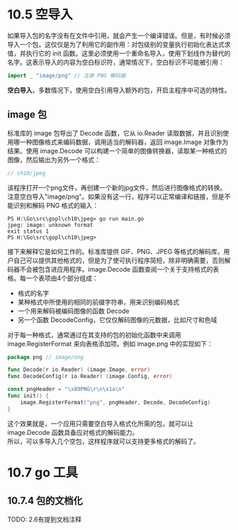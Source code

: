 # 10.5 空导入
如果导入包的名字没有在文件中引用，就会产生一个编译错误。但是，有时候必须导入一个包，这仅仅是为了利用它的副作用：对包级别的变量执行初始化表达式求值，并执行它的 init 函数。这里必须使用一个重命名导入，使用下划线作为替代的名字。这表示导入的内容为空白标识符，通常情况下，空白标识不可能被引用：
```go
import _ "image/png" // 注册 PNG 解码器
```
**空白导入**，多数情况下，使用空白引用导入额外的包，开启主程序中可选的特性。  

## image 包
标准库的 image 包导出了 Decode 函数，它从 io\.Reader 读取数据，并且识别使用哪一种图像格式来编码数据，调用适当的解码器，返回 image\.Image 对象作为结果。使用 image\.Decode 可以构建一个简单的图像转换器，读取某一种格式的图像，然后输出为另外一个格式：
```go
// ch10/jpeg
```
该程序打开一个png文件，再创建一个新的jpg文件，然后进行图像格式的转换。  
注意空白导入"image/png"。如果没有这一行，程序可以正常编译和链接，但是不能识别和解码 PNG 格式的输入：
```
PS H:\Go\src\gopl\ch10\jpeg> go run main.go
jpeg: image: unknown format
exit status 1
PS H:\Go\src\gopl\ch10\jpeg>
```

接下来解释它是如何工作的。标准库提供 GIF、PNG、JPEG 等格式的解码库，用户自己可以提供其他格式的，但是为了使可执行程序简短，除非明确需要，否则解码器不会被包含进应用程序。image\.Decode 函数查阅一个关于支持格式的表格。每一个表项由4个部分组成：
+ 格式的名字
+ 某种格式中所使用的相同的前缀字符串，用来识别编码格式
+ 一个用来解码被编码图像的函数 Decode
+ 另一个函数 DecodeConfig，它仅仅解码图像的元数据，比如尺寸和色域

对于每一种格式，通常通过在其支持的包的初始化函数中来调用 image\.RegisterFormat 来向表格添加项。例如 image\.png 中的实现如下：
```go
package png // image/ong

func Decode(r io.Reader) (image.Image, error)
func DecodeConfig(r io.Reader) (image.Config, error)

const pngHeader = "\x89PNG\r\n\x1a\n"
func init() {
	image.RegisterFormat("png", pngHeader, Decode, DecodeConfig)
}
```
这个效果就是，一个应用只需要空白导入格式化所需的包，就可以让 image\.Decode 函数具备应对格式的解码能力。  
所以，可以多导入几个空包，这样程序就可以支持更多格式的解码了。  

# 10.7 go 工具

## 10.7.4 包的文档化
TODO: 2.6有提到文档注释